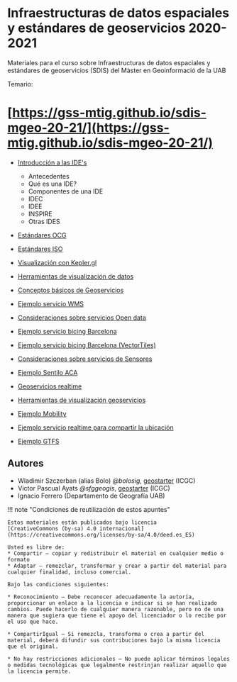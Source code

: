 # Infraestructuras de datos espaciales y estándares de geoservicios 2020-2021

Materiales para el curso sobre Infraestructuras de datos espaciales y estándares de geoservicios (SDIS) del Màster en Geoinformació de la UAB

Temario:

# [https://gss-mtig.github.io/sdis-mgeo-20-21/](https://gss-mtig.github.io/sdis-mgeo-20-21/)

* [Introducción a las IDE's](https://gss-mtig.github.io/gss-mtig-19-20/1_introduccion_a_las_ides/)
    * Antecedentes
    * Qué es una IDE?
    * Componentes de una IDE
    * IDEC
    * IDEE
    * INSPIRE
    * Otras IDES

* [Estándares OCG](https://gss-mtig.github.io/gss-mtig-19-20/2_estandares_OCG/)
* [Estándares ISO](https://gss-mtig.github.io/gss-mtig-19-20/3_estandares_ISO/)
* [Visualización con Kepler.gl](https://gss-mtig.github.io/gss-mtig-19-20/4_visualizacion_kepler/)
* [Herramientas de visualización de datos](https://gss-mtig.github.io/gss-mtig-19-20/5_herramientas_visualizacion_datos/)
* [Conceptos básicos de Geoservicios](https://gss-mtig.github.io/gss-mtig-19-20/6_conceptos_geoservicios/)
* [Ejemplo servicio WMS](https://gss-mtig.github.io/gss-mtig-19-20/7_ejemplo_servicio_wms/)
* [Consideraciones sobre servicios Open data](https://gss-mtig.github.io/gss-mtig-19-20/8_consideraciones_servicios_opendata/)
* [Ejemplo servicio bicing Barcelona](https://gss-mtig.github.io/gss-mtig-19-20/9_ejemplo_servicio_bicing_bcn/)
* [Ejemplo servicio bicing Barcelona (VectorTiles)](https://gss-mtig.github.io/gss-mtig-19-20/10_ejemplo_servicio_bicing_bcn_vt/)
* [Consideraciones sobre servicios de Sensores](https://gss-mtig.github.io/gss-mtig-19-20/11_consideraciones_servicios_realtime_sensores/)
* [Ejemplo Sentilo ACA](https://gss-mtig.github.io/gss-mtig-19-20/13_ejemplo_sentilo_aca/)
* [Geoservicios realtime](https://gss-mtig.github.io/gss-mtig-19-20/14_geoservicios_realtime/)
* [Herramientas de visualización geoservicios](https://gss-mtig.github.io/gss-mtig-19-20/15_herramientas_visualizacion_geoservicios/)
* [Ejemplo Mobility](https://gss-mtig.github.io/gss-mtig-19-20/16_ejemplo_mobility/)
* [Ejemplo servicio realtime para compartir la ubicación](https://gss-mtig.github.io/gss-mtig-19-20/17_ejemplo_geoservicio_realtime/)
* [Ejemplo GTFS](https://gss-mtig.github.io/gss-mtig-19-20/18_ejemplo_gtfs/)

## Autores

* Wladimir Szczerban (alias Bolo) *@bolosig*, [geostarter](http://betaportal.icgc.cat) (ICGC)
* Victor Pascual Ayats  *@sfggeogis*, [geostarter](http://betaportal.icgc.cat) (ICGC)
* Ignacio Ferrero (Departamento de Geografía UAB)

!!! note "Condiciones de reutilización de estos apuntes"

    Estos materiales están publicados bajo licencia
    [CreativeCommons (by-sa) 4.0 internacional](https://creativecommons.org/licenses/by-sa/4.0/deed.es_ES)

    Usted es libre de:
    * Compartir — copiar y redistribuir el material en cualquier medio o formato
    * Adaptar — remezclar, transformar y crear a partir del material para cualquier finalidad, incluso comercial.

    Bajo las condiciones siguientes:

    * Reconocimiento — Debe reconocer adecuadamente la autoría, proporcionar un enlace a la licencia e indicar si se han realizado cambios. Puede hacerlo de cualquier manera razonable, pero no de una manera que sugiera que tiene el apoyo del licenciador o lo recibe por el uso que hace.
    
    * CompartirIgual — Si remezcla, transforma o crea a partir del material, deberá difundir sus contribuciones bajo la misma licencia que el original.
    
    * No hay restricciones adicionales — No puede aplicar términos legales o medidas tecnológicas que legalmente restrinjan realizar aquello que la licencia permite.

